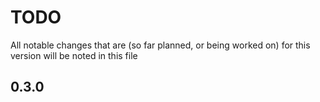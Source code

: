 # TODO

All notable changes that are (so far planned, or being worked on) for this version will be noted in this file

## 0.3.0
